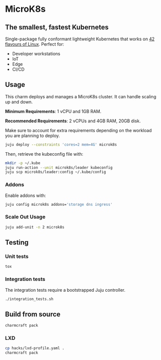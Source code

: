 # MicroK8s

## The smallest, fastest Kubernetes

Single-package fully conformant lightweight Kubernetes that works on [42 flavours of Linux](https://snapcraft.io/microk8s). Perfect for:

- Developer workstations
- IoT
- Edge
- CI/CD

## Usage

This charm deploys and manages a MicroK8s cluster. It can handle scaling up and down.

**Minimum Requirements**: 1 vCPU and 1GB RAM.

**Recommended Requirements**: 2 vCPUs and 4GB RAM, 20GB disk.

Make sure to account for extra requirements depending on the workload you are planning to deploy.

```bash
juju deploy --constraints 'cores=2 mem=4G' microk8s
```

Then, retrieve the kubeconfig file with:

```bash
mkdir -p ~/.kube
juju run-action --unit microk8s/leader kubeconfig
juju scp microk8s/leader:config ~/.kube/config
```

### Addons

Enable addons with:

```bash
juju config microk8s addons='storage dns ingress'
```

### Scale Out Usage

```bash
juju add-unit -n 2 microk8s
```

## Testing

### Unit tests

```bash
tox
```

### Integration tests

The integration tests require a bootstrapped Juju controller.

```bash
./integration_tests.sh
```

## Build from source

```bash
charmcraft pack
```

### LXD

```bash
cp hacks/lxd-profile.yaml .
charmcraft pack
```
